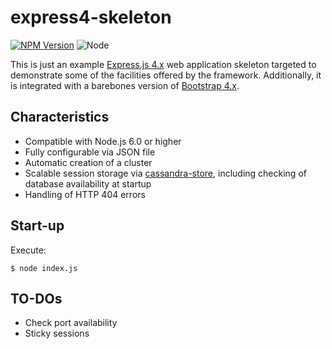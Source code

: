 express4-skeleton
=================

[![NPM Version][npm-image]][npm-url]
![Node][node-version]

This is just an example [Express.js 4.x][express] web
application skeleton targeted to demonstrate some of the facilities offered
by the framework. Additionally, it is integrated with a barebones version of
[Bootstrap 4.x][bootstrap].

## Characteristics

- Compatible with Node.js 6.0 or higher
- Fully configurable via JSON file
- Automatic creation of a cluster
- Scalable session storage via [cassandra-store][cassandra-store], including checking of database
  availability at startup
- Handling of HTTP 404 errors

## Start-up

Execute:

```
$ node index.js
```

## TO-DOs

- Check port availability
- Sticky sessions

[bootstrap]: https://getbootstrap.com/
[cassandra-store]: https://github.com/webcc/cassandra-store
[express]: http://expressjs.com/
[node-version]: https://img.shields.io/badge/node-6.0.0-orange.svg?style=flat-square
[npm-image]: https://img.shields.io/badge/npm-0.1.0-blue.svg?style=flat-square
[npm-url]: https://www.npmjs.com/package/express4-skeleton